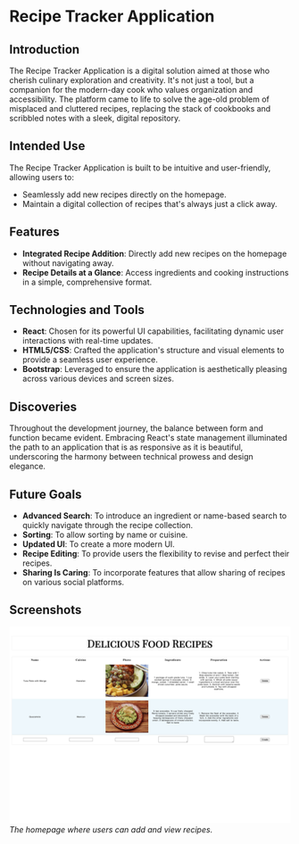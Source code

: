 # Recipe Tracker Application

## Introduction

The Recipe Tracker Application is a digital solution aimed at those who cherish culinary exploration and creativity. It's not just a tool, but a companion for the modern-day cook who values organization and accessibility. The platform came to life to solve the age-old problem of misplaced and cluttered recipes, replacing the stack of cookbooks and scribbled notes with a sleek, digital repository.

## Intended Use

The Recipe Tracker Application is built to be intuitive and user-friendly, allowing users to:

- Seamlessly add new recipes directly on the homepage.
- Maintain a digital collection of recipes that's always just a click away.

## Features

- **Integrated Recipe Addition**: Directly add new recipes on the homepage without navigating away.
- **Recipe Details at a Glance**: Access ingredients and cooking instructions in a simple, comprehensive format.

## Technologies and Tools

- **React**: Chosen for its powerful UI capabilities, facilitating dynamic user interactions with real-time updates.
- **HTML5/CSS**: Crafted the application's structure and visual elements to provide a seamless user experience.
- **Bootstrap**: Leveraged to ensure the application is aesthetically pleasing across various devices and screen sizes.

## Discoveries

Throughout the development journey, the balance between form and function became evident. Embracing React's state management illuminated the path to an application that is as responsive as it is beautiful, underscoring the harmony between technical prowess and design elegance.

## Future Goals

- **Advanced Search**: To introduce an ingredient or name-based search to quickly navigate through the recipe collection.
- **Sorting**: To allow sorting by name or cuisine.
- **Updated UI**: To create a more modern UI.
- **Recipe Editing**: To provide users the flexibility to revise and perfect their recipes.
- **Sharing Is Caring**: To incorporate features that allow sharing of recipes on various social platforms.

## Screenshots

![Home Page](/images/recipe-app.png)
_The homepage where users can add and view recipes._
